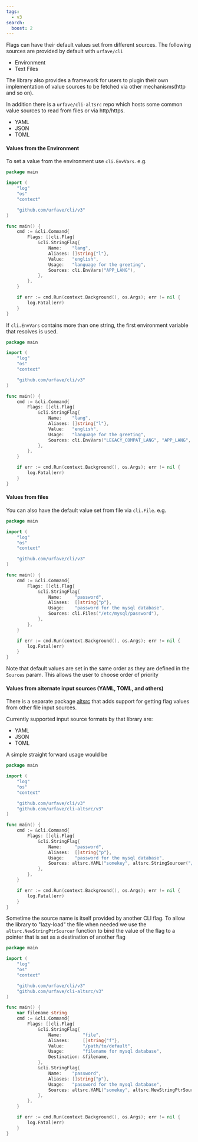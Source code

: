 ```yaml
---
tags:
  - v3
search:
  boost: 2
---
```


Flags can have their default values set from different sources. The following sources are
provided by default with `urfave/cli`

 - Environment
 - Text Files

The library also provides a framework for users to plugin their own implementation of value sources
to be fetched via other mechanisms(http and so on). 

In addition there is a `urfave/cli-altsrc` repo which hosts some common value sources to read 
from files or via http/https. 

 - YAML
 - JSON
 - TOML

#### Values from the Environment

To set a value from the environment use `cli.EnvVars`.  e.g.

<!-- {
  "args": ["&#45;&#45;help"],
  "output": "language for the greeting.*APP_LANG"
} -->
```go
package main

import (
	"log"
	"os"
	"context"

	"github.com/urfave/cli/v3"
)

func main() {
	cmd := &cli.Command{
		Flags: []cli.Flag{
			&cli.StringFlag{
				Name:    "lang",
				Aliases: []string{"l"},
				Value:   "english",
				Usage:   "language for the greeting",
				Sources: cli.EnvVars("APP_LANG"),
			},
		},
	}

	if err := cmd.Run(context.Background(), os.Args); err != nil {
		log.Fatal(err)
	}
}
```

If `cli.EnvVars` contains more than one string, the first environment variable that
resolves is used.

<!-- {
  "args": ["&#45;&#45;help"],
  "output": "language for the greeting.*LEGACY_COMPAT_LANG.*APP_LANG.*LANG"
} -->
```go
package main

import (
	"log"
	"os"
	"context"

	"github.com/urfave/cli/v3"
)

func main() {
	cmd := &cli.Command{
		Flags: []cli.Flag{
			&cli.StringFlag{
				Name:    "lang",
				Aliases: []string{"l"},
				Value:   "english",
				Usage:   "language for the greeting",
				Sources: cli.EnvVars("LEGACY_COMPAT_LANG", "APP_LANG", "LANG"),
			},
		},
	}

	if err := cmd.Run(context.Background(), os.Args); err != nil {
		log.Fatal(err)
	}
}
```

#### Values from files

You can also have the default value set from file via `cli.File`.  e.g.

<!-- {
  "args": ["&#45;&#45;help"],
  "output": "password for the mysql database"
} -->
```go
package main

import (
	"log"
	"os"
	"context"

	"github.com/urfave/cli/v3"
)

func main() {
	cmd := &cli.Command{
		Flags: []cli.Flag{
			&cli.StringFlag{
				Name:     "password",
				Aliases:  []string{"p"},
				Usage:    "password for the mysql database",
				Sources: cli.Files("/etc/mysql/password"),
			},
		},
	}

	if err := cmd.Run(context.Background(), os.Args); err != nil {
		log.Fatal(err)
	}
}
```

Note that default values are set in the same order as they are defined in the
`Sources` param. This allows the user to choose order of priority

#### Values from alternate input sources (YAML, TOML, and others)

There is a separate package [altsrc](https://github.com/urfave/cli-altsrc) that adds support for getting flag values
from other file input sources.

Currently supported input source formats by that library are:

- YAML
- JSON
- TOML

A simple straight forward usage would be

```go
package main

import (
	"log"
	"os"
	"context"

	"github.com/urfave/cli/v3"
	"github.com/urfave/cli-altsrc/v3"
)

func main() {
	cmd := &cli.Command{
		Flags: []cli.Flag{
			&cli.StringFlag{
				Name:     "password",
				Aliases:  []string{"p"},
				Usage:    "password for the mysql database",
				Sources: altsrc.YAML("somekey", altsrc.StringSourcer("/path/to/filename")),
			},
		},
	}

	if err := cmd.Run(context.Background(), os.Args); err != nil {
		log.Fatal(err)
	}
}
```

Sometime the source name is itself provided by another CLI flag. To allow the library to "lazy-load"
the file when needed we use the `altsrc.NewStringPtrSourcer` function to bind the value of the flag 
to a pointer that is set as a destination of another flag

```go
package main

import (
	"log"
	"os"
	"context"

	"github.com/urfave/cli/v3"
	"github.com/urfave/cli-altsrc/v3"
)

func main() {
	var filename string
	cmd := &cli.Command{
		Flags: []cli.Flag{
			&cli.StringFlag{
				Name:        "file",
				Aliases:     []string{"f"},
				Value:       "/path/to/default",
				Usage:       "filename for mysql database",
				Destination: &filename,
			},
			&cli.StringFlag{
				Name:    "password",
				Aliases: []string{"p"},
				Usage:   "password for the mysql database",
				Sources: altsrc.YAML("somekey", altsrc.NewStringPtrSourcer(&filename)),
			},
		},
	}

	if err := cmd.Run(context.Background(), os.Args); err != nil {
		log.Fatal(err)
	}
}
```
